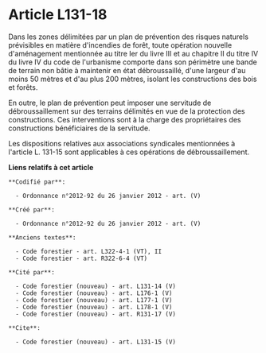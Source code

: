 # Article L131-18

Dans les zones délimitées par un plan de prévention des risques naturels prévisibles en matière d'incendies de forêt, toute
opération nouvelle d'aménagement mentionnée au titre Ier du livre III et au chapitre II du titre IV du livre IV du code de
l'urbanisme comporte dans son périmètre une bande de terrain non bâtie à maintenir en état débroussaillé, d'une largeur d'au
moins 50 mètres et d'au plus 200 mètres, isolant les constructions des bois et forêts.

En outre, le plan de prévention peut imposer une servitude de débroussaillement sur des terrains délimités en vue de la
protection des constructions. Ces interventions sont à la charge des propriétaires des constructions bénéficiaires de la
servitude.

Les dispositions relatives aux associations syndicales mentionnées à l'article L. 131-15 sont applicables à ces opérations de
débroussaillement.

**Liens relatifs à cet article**

	**Codifié par**:

	  - Ordonnance n°2012-92 du 26 janvier 2012 - art. (V)

	**Créé par**:

	  - Ordonnance n°2012-92 du 26 janvier 2012 - art. (V)

	**Anciens textes**:

	  - Code forestier - art. L322-4-1 (VT), II
	  - Code forestier - art. R322-6-4 (VT)

	**Cité par**:

	  - Code forestier (nouveau) - art. L131-14 (V)
	  - Code forestier (nouveau) - art. L176-1 (V)
	  - Code forestier (nouveau) - art. L177-1 (V)
	  - Code forestier (nouveau) - art. L178-1 (V)
	  - Code forestier (nouveau) - art. R131-17 (V)

	**Cite**:

	  - Code forestier (nouveau) - art. L131-15 (V)

